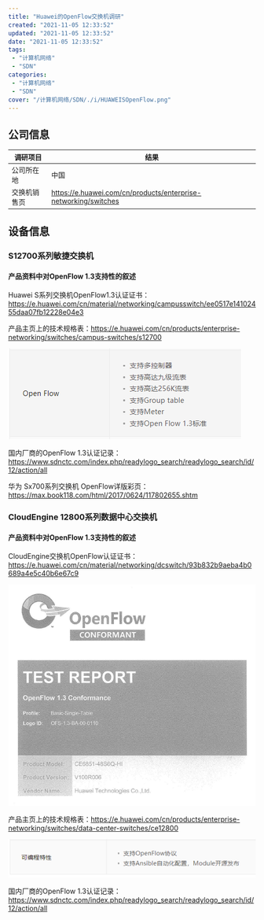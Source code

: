 ```yaml
---
title: "Huawei的OpenFlow交换机调研"
created: "2021-11-05 12:33:52"
updated: "2021-11-05 12:33:52"
date: "2021-11-05 12:33:52"
tags: 
 - "计算机网络"
 - "SDN"
categories: 
 - "计算机网络"
 - "SDN"
cover: "/计算机网络/SDN/./i/HUAWEISOpenFlow.png"
---
```


## 公司信息

调研项目|结果
-|-
公司所在地|中国
交换机销售页|https://e.huawei.com/cn/products/enterprise-networking/switches

## 设备信息

### S12700系列敏捷交换机

#### 产品资料中对OpenFlow 1.3支持性的叙述

Huawei S系列交换机OpenFlow1.3认证证书：https://e.huawei.com/cn/material/networking/campusswitch/ee0517e14102455daa07fb12228e04e3

产品主页上的技术规格表：https://e.huawei.com/cn/products/enterprise-networking/switches/campus-switches/s12700

![](./i/HUAWEISOpenFlow.png)

国内厂商的OpenFlow 1.3认证记录：https://www.sdnctc.com/index.php/readylogo_search/readylogo_search/id/12/action/all

华为 Sx700系列交换机 OpenFlow详版彩页：https://max.book118.com/html/2017/0624/117802655.shtm

### CloudEngine 12800系列数据中心交换机

#### 产品资料中对OpenFlow 1.3支持性的叙述

CloudEngine交换机OpenFlow认证证书：https://e.huawei.com/cn/material/networking/dcswitch/93b832b9aeba4b0689a4e5c40b6e67c9

![](./i/HUAWEICEOpenFlow.png)

产品主页上的技术规格表：https://e.huawei.com/cn/products/enterprise-networking/switches/data-center-switches/ce12800

![](./i/HUAWEICEOpenFlowPage.png)

国内厂商的OpenFlow 1.3认证记录：https://www.sdnctc.com/index.php/readylogo_search/readylogo_search/id/12/action/all
